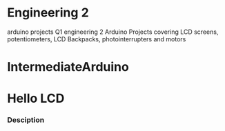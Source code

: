 # Engineering 2
arduino projects Q1 engineering 2
Arduino Projects covering LCD screens, potentiometers, LCD Backpacks, photointerrupters and motors
# IntermediateArduino
# Hello LCD
### Desciption
